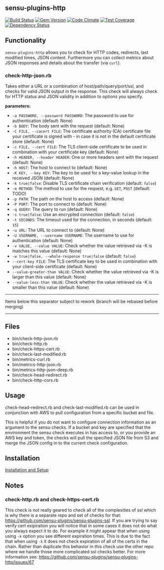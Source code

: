 ## sensu-plugins-http

[![Build Status](https://travis-ci.org/sensu-plugins/sensu-plugins-http.svg?branch=master)](https://travis-ci.org/sensu-plugins/sensu-plugins-http)
[![Gem Version](https://badge.fury.io/rb/sensu-plugins-http.svg)](http://badge.fury.io/rb/sensu-plugins-http)
[![Code Climate](https://codeclimate.com/github/sensu-plugins/sensu-plugins-http/badges/gpa.svg)](https://codeclimate.com/github/sensu-plugins/sensu-plugins-http)
[![Test Coverage](https://codeclimate.com/github/sensu-plugins/sensu-plugins-http/badges/coverage.svg)](https://codeclimate.com/github/sensu-plugins/sensu-plugins-http)
[![Dependency Status](https://gemnasium.com/sensu-plugins/sensu-plugins-http.svg)](https://gemnasium.com/sensu-plugins/sensu-plugins-http)

## Functionality

`sensu-plugins-http` allows you to check for HTTP codes, redirects, last modified times, JSON content. Furthermore you can collect metrics about JSON responses and details about the transfer (via `curl`).

### check-http-json.rb

Takes either a URL or a combination of host/path/query/port/ssl, and checks for valid JSON output in the response. This check will always check for HTTP status and JSON validity in addition to options you specify.

**parameters:**

- `-a PASSWORD, --password PASSWORD`: The password to use for authentication (default: None)
- `-b BODY`: The body sent with the request (default: None)
- `-C FILE, --cacert FILE`: The certificate authority (CA) certificate file your certificate is signed with - in case it is not in the default certificate store (default: None)
- `-c FILE, --cert FILE`: The TLS client-side certificate to be used in combination with your certificate key (default: None)
- `-h HEADER, --header HEADER`: One or more headers sent with the request (default: None)
- `-h HOST`: The host to connect to (default: None)
- `-K KEY, --key KEY`: The key to be used for a key-value lookup in the received JSON (default: None)
- `-k true|false`: Disable TLS certificate chain verification (default: `false`)
- `-m METHOD`: The method to use for the request, e.g. `GET`, `POST` (default: TODO)
- `-p PATH`: The path on the host to access (default: None)
- `-P PORT`: The port to connect to (default: None)
- `-q QUERY`: The query to run (default: None)
- `-s true|false`: Use an encrypted connection (default: `false`)
- `-t SECONDS`: The timeout used for the connection, in seconds (default: `15`)
- `-u URL`: The URL to connect to (default: None)
- `-U USERNAME, --username USERNAME`: The username to use for authentication (default: None)
- `-v VALUE, --value VALUE`: Check whether the value retrieved via -K is matches this value (default: None)
- `-w true|false, --whole-response true|false` (default: `false`)
- `--cert-key FILE`: The TLS certificate key to be used in combination with your client-side certificate (default: None)
- `--value-greater-than VALUE`: Check whether the value retrieved via -K is larger than this value (default: None)
- `--value-less-than VALUE`: Check whether the value retrieved via -K is smaller than this value (default: None)

---

Items below this separator subject to rework (branch will be rebased before merging)

---

## Files
 * bin/check-http-json.rb
 * bin/check-http.rb
 * bin/check-https-cert.rb
 * bin/check-last-modified.rb
 * bin/metrics-curl.rb
 * bin/metrics-http-json.rb
 * bin/metrics-http-json-deep.rb
 * bin/check-head-redirect.rb
 * bin/check-http-cors.rb

## Usage

check-head-redirect.rb and check-last-modified.rb can be used in conjunction with AWS to pull configuration from a specific bucket and file.

This is helpful if you do not want to configure connection information as an argument to the sensu checks. If a bucket and key are specified that the environment the sensu check executes in has access to, or you provide an AWS key and token, the checks will pull the specified JSON file from S3 and merge the JSON config in to the current check configuration.

## Installation

[Installation and Setup](http://sensu-plugins.io/docs/installation_instructions.html)

## Notes

### check-http.rb and check-https-cert.rb
This check is not really geared to check all of the complexities of ssl which is why there is a separate repo and set of checks for that: https://github.com/sensu-plugins/sensu-plugins-ssl. If you are trying to say verify cert exipiration you will notice that in some cases it does not do what you always expect it to do. For example it might appear that when using using `-k` option you see different expiration times. This is due to the fact that when using `-k` it does not check expiration of all of the certs in the chain. Rather than duplicate this behavior in this check use the other repo where we handle those more complicated ssl checks better. For more information see: https://github.com/sensu-plugins/sensu-plugins-http/issues/67